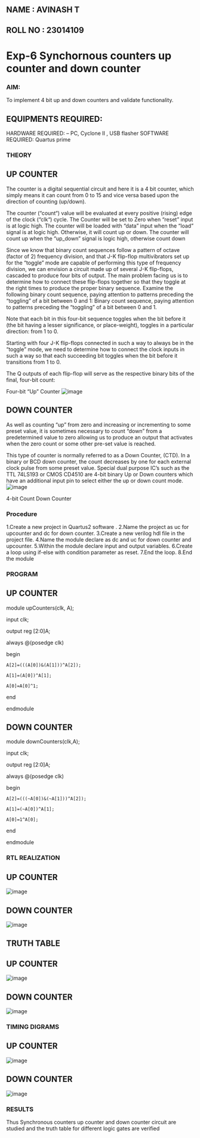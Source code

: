 ## NAME : AVINASH T
## ROLL NO : 23014109


# Exp-6 Synchornous counters up counter and down counter 

### AIM: 
To implement 4 bit up and down counters and validate  functionality.

## EQUIPMENTS REQUIRED:

 HARDWARE REQUIRED:  – PC, Cyclone II , USB flasher
 SOFTWARE REQUIRED:   Quartus prime
 
### THEORY 

## UP COUNTER 
The counter is a digital sequential circuit and here it is a 4 bit counter, which simply means it can count from 0 to 15 and vice versa based upon the direction of counting (up/down). 

The counter (“count“) value will be evaluated at every positive (rising) edge of the clock (“clk“) cycle.
The Counter will be set to Zero when “reset” input is at logic high.
The counter will be loaded with “data” input when the “load” signal is at logic high. Otherwise, it will count up or down.
The counter will count up when the “up_down” signal is logic high, otherwise count down

Since we know that binary count sequences follow a pattern of octave (factor of 2) frequency division, and that J-K flip-flop multivibrators set up for the “toggle” mode are capable of performing this type of frequency division, we can envision a circuit made up of several J-K flip-flops, cascaded to produce four bits of output.
The main problem facing us is to determine how to connect these flip-flops together so that they toggle at the right times to produce the proper binary sequence.
Examine the following binary count sequence, paying attention to patterns preceding the “toggling” of a bit between 0 and 1:
Binary count sequence, paying attention to patterns preceding the “toggling” of a bit between 0 and 1.

Note that each bit in this four-bit sequence toggles when the bit before it (the bit having a lesser significance, or place-weight), toggles in a particular direction: from 1 to 0.



 
 

Starting with four J-K flip-flops connected in such a way to always be in the “toggle” mode, we need to determine how to connect the clock inputs in such a way so that each succeeding bit toggles when the bit before it transitions from 1 to 0.

The Q outputs of each flip-flop will serve as the respective binary bits of the final, four-bit count:

 
 

Four-bit “Up” Counter
![image](https://user-images.githubusercontent.com/36288975/169644758-b2f4339d-9532-40c5-af40-8f4f8c942e2c.png)



## DOWN COUNTER 

As well as counting “up” from zero and increasing or incrementing to some preset value, it is sometimes necessary to count “down” from a predetermined value to zero allowing us to produce an output that activates when the zero count or some other pre-set value is reached.

This type of counter is normally referred to as a Down Counter, (CTD). In a binary or BCD down counter, the count decreases by one for each external clock pulse from some preset value. Special dual purpose IC’s such as the TTL 74LS193 or CMOS CD4510 are 4-bit binary Up or Down counters which have an additional input pin to select either the up or down count mode.
![image](https://user-images.githubusercontent.com/36288975/169644844-1a14e123-7228-4ed8-81a9-eb937dff4ac8.png)


4-bit Count Down Counter


### Procedure
1.Create a new project in Quartus2 software . 2.Name the project as uc for upcounter and dc for down counter. 3.Create a new verilog hdl file in the project file. 4.Name the module declare as dc and uc for down counter and upcounter. 5.Within the module declare input and output variables. 6.Create a loop using if-else with condition parameter as reset. 7.End the loop. 8.End the module


### PROGRAM 

## UP COUNTER 

module upCounters(clk, A);

input clk;

output reg [2:0]A;

always @(posedge clk)

begin

	A[2]=(((A[0])&(A[1]))^A[2]);
 
	A[1]=(A[0])^A[1];
 
	A[0]=A[0]^1;
 
end

endmodule


## DOWN COUNTER

module downCounters(clk,A);

input clk;

output reg [2:0]A;

always @(posedge clk)

begin

	A[2]=(((~A[0])&(~A[1]))^A[2]);
 
	A[1]=(~A[0])^A[1];
 
	A[0]=1^A[0];
 
end 

endmodule



### RTL REALIZATION

## UP COUNTER
![image](https://github.com/AVINASH05T/Exp-7-Synchornous-counters-/assets/151514286/5cfd4208-1a03-4da8-8e02-574ef75c1224)



## DOWN COUNTER
![image](https://github.com/AVINASH05T/Exp-7-Synchornous-counters-/assets/151514286/f0b3b1ff-47b6-4588-a62e-b54d3c68e7c6)



## TRUTH TABLE


## UP COUNTER
![image](https://github.com/AVINASH05T/Exp-7-Synchornous-counters-/assets/151514286/550c4bc0-a65a-43bd-ab70-0ff88cdb92e5)

## DOWN COUNTER
![image](https://github.com/AVINASH05T/Exp-7-Synchornous-counters-/assets/151514286/defd9ddf-a68b-4b64-9f58-01103bcdb69a)


### TIMING DIGRAMS  

## UP COUNTER
![image](https://github.com/AVINASH05T/Exp-7-Synchornous-counters-/assets/151514286/3cf205cc-0753-4033-96e9-feff94eb91ff)


## DOWN COUNTER
![image](https://github.com/AVINASH05T/Exp-7-Synchornous-counters-/assets/151514286/8f577ef1-e58d-4709-8b11-39c3fceee44a)




### RESULTS 
Thus Synchronous counters up counter and down counter circuit are studied and the truth table for different logic gates are verified
